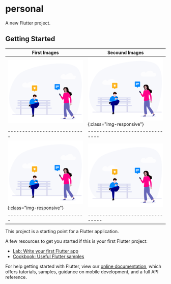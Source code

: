 # personal

A new Flutter project.

## Getting Started


First Images | Secound Images
------------- | --------------
![GitHub Logo](/images/a.svg) | ![GitHub Logo](/images/a.svg){:class="img-responsive"}
--------------------------- | ------------------------------
![GitHub Logo](/images/a.svg){:class="img-responsive"} | ![GitHub Logo](/images/a.svg)
--------------------------- | -------------------------------


This project is a starting point for a Flutter application.

A few resources to get you started if this is your first Flutter project:

- [Lab: Write your first Flutter app](https://flutter.dev/docs/get-started/codelab)
- [Cookbook: Useful Flutter samples](https://flutter.dev/docs/cookbook)

For help getting started with Flutter, view our
[online documentation](https://flutter.dev/docs), which offers tutorials,
samples, guidance on mobile development, and a full API reference.

